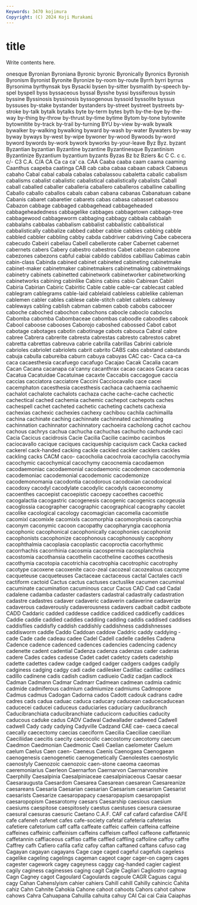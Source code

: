 ```yaml
---
Keywords: 3470 kojimura
Copyright: (C) 2024 Koji Murakami
---
```


# title

Write contents here.



onesque Byronian Byroniana Byronic byronic Byronically Byronics Byronish
Byronism Byronist Byronite Byronize by-room by-route Byrrh byrri byrrus Byrsonima
byrthynsak bys Bysacki bysen by-sitter bysmalith by-speech by-spel byspell byss
byssaceous byssal Bysshe byssi byssiferous byssin byssine Byssinosis byssinosis byssogenous
byssoid byssolite byssus byssuses by-stake bystander bystanders by-street bystreet bystreets
by-stroke by-talk bytalk bytalks byte by-term bytes byth by-the-bye by-the-way
by-thing by-throw by-thrust by-time bytime Bytom by-tone bytownite bytownitite by-track
by-trail by-turning BYU by-view by-walk bywalk bywalker by-walking bywalking byward
by-wash by-water Bywaters by-way byway byways by-west by-wipe bywoner by-wood
Bywoods by-word byword bywords by-work bywork byworks by-your-leave Byz Byz.
byzant Byzantian byzantian Byzantine byzantine Byzantinesque Byzantinism Byzantinize Byzantium byzantium
byzants Byzas Bz bz Bziers &c C C. c c.
c/- C3 C.A. C/A CA Ca ca ca' ca. CAA
Caaba caaba caam caama caaming Caanthus caapeba caatinga CAB cab
caba cabaa cabaan caback Cabaeus cabaho Cabal cabal cabala cabalas
cabalassou cabaletta cabalic cabalism cabalisms cabalist cabalistic cabalistical cabalistically cabalists
Caball caball caballed caballer caballeria caballero caballeros caballine caballing Caballo
caballo caballos cabals caban cabana cabanas Cabanatuan cabane Cabanis cabaret
cabaretier cabarets cabas cabasa cabasset cabassou Cabazon cabbage cabbaged cabbagehead
cabbageheaded cabbageheadedness cabbagelike cabbages cabbagetown cabbage-tree cabbagewood cabbageworm cabbaging cabbagy
cabbala cabbalah cabbalahs cabbalas cabbalism cabbalist cabbalistic cabbalistical cabbalistically cabbalize
cabbed cabber cabbie cabbies cabbing cabble cabbled cabbler cabbling cabby
cabda cabdriver cabdriving Cabe cabecera cabecudo Cabeiri cabeliau Cabell cabellerote
caber Cabernet cabernet cabernets cabers Cabery cabestro cabestros Cabet cabezon
cabezone cabezones cabezons cabful cabiai cabildo cabildos cabilliau Cabimas cabin
cabin-class Cabinda cabined cabinet cabineted cabineting cabinetmake cabinet-maker cabinetmaker cabinetmakers
cabinetmaking cabinetmakings cabinetry cabinets cabinetted cabinetwork cabinetworker cabinetworking cabinetworks cabining
cabinlike Cabins cabins cabio Cabirean Cabiri Cabiria Cabirian Cabiric Cabiritic
Cable cable cable-car cablecast cabled cablegram cablegrams cable-laid cablelaid cableless
cablelike cableman cablemen cabler cables cablese cable-stitch cablet cablets cableway
cableways cabling cablish cabman cabmen cabob cabobs caboceer caboche caboched
cabochon cabochons cabocle caboclo caboclos Cabomba cabomba Cabombaceae cabombas caboodle
caboodles cabook Cabool caboose cabooses Caborojo caboshed cabossed Cabot cabot
cabotage cabotages cabotin cabotinage cabots cabouca Cabral cabre cabree Cabrera
cabrerite cabresta cabrestas cabresto cabrestos cabret cabretta cabrettas cabreuva cabrie
cabrilla cabrillas Cabrini cabriole cabrioles cabriolet cabriolets cabrit cabrito CABS
cabs cabstand cabstands cabuja cabulla cabureiba caburn cabuya cabuyas CAC
cac- Caca ca-ca caca cacaesthesia cacafuego cacafugo Cacajao Cacak Cacalia
cacam Cacan Cacana cacanapa ca'canny cacanthrax cacao cacaos Cacara cacas
Cacatua Cacatuidae Cacatuinae cacaxte Caccabis caccagogue caccia caccias cacciatora cacciatore
Caccini Cacciocavallo cace cacei cacemphaton cacesthesia cacesthesis cachaca cachaemia cachaemic
cachalot cachalote cachalots cachaza cache cache-cache cachectic cachectical cached cachemia
cachemic cachepot cachepots caches cachespell cachet cacheted cachetic cacheting cachets
cachexia cachexias cachexic cachexies cachexy cachibou cachila cachimailla cachina cachinate
caching cachinnate cachinnated cachinnating cachinnation cachinnator cachinnatory cachoeira cacholong cachot
cachou cachous cachrys cachua cachucha cachuchas cachucho cachunde caci Cacia
Cacicus cacidrosis Cacie Cacilia Cacilie cacimbo cacimbos caciocavallo cacique caciques
caciqueship caciquism cack Cacka cacked cackerel cack-handed cacking cackle cackled
cackler cacklers cackles cackling cacks CACM caco- cacocholia cacochroia cacochylia
cacochymia cacochymic cacochymical cacochymy cacocnemia cacodaemon cacodaemoniac cacodaemonial cacodaemonic cacodemon
cacodemonia cacodemoniac cacodemonial cacodemonic cacodemonize cacodemonomania cacodontia cacodorous cacodoxian cacodoxical
cacodoxy cacodyl cacodylate cacodylic cacodyls cacoeconomy cacoenthes cacoepist cacoepistic cacoepy
cacoethes cacoethic cacogalactia cacogastric cacogenesis cacogenic cacogenics cacogeusia cacoglossia cacographer
cacographic cacographical cacography cacolet cacolike cacological cacology cacomagician cacomelia cacomistle
cacomixl cacomixle cacomixls cacomorphia cacomorphosis caconychia caconym caconymic cacoon cacopathy
cacopharyngia cacophonia cacophonic cacophonical cacophonically cacophonies cacophonist cacophonists cacophonize cacophonous
cacophonously cacophony cacophthalmia cacoplasia cacoplastic cacoproctia cacorhythmic cacorrhachis cacorrhinia cacosmia
cacospermia cacosplanchnia cacostomia cacothansia cacothelin cacotheline cacothes cacothesis cacothymia cacotopia
cacotrichia cacotrophia cacotrophic cacotrophy cacotype cacoxene cacoxenite caco-zeal cacozeal cacozealous
cacozyme cacqueteuse cacqueteuses Cactaceae cactaceous cactal Cactales cacti cactiform cactoid
Cactus cactus cactuses cactuslike cacumen cacuminal cacuminate cacumination cacuminous cacur
Cacus CAD Cad cad Cadal cadalene cadamba cadaster cadasters cadastral
cadastrally cadastration cadastre cadastres cadaver cadaveric cadaverin cadaverine cadaverize cadaverous
cadaverously cadaverousness cadavers cadbait cadbit cadbote CADD Caddaric cadded caddesse
caddice caddiced caddicefly caddices Caddie caddie caddied caddies caddiing cadding
caddis caddised caddises caddisflies caddisfly caddish caddishly caddishness caddishnesses caddisworm
caddle Caddo Caddoan caddow Caddric caddy caddying -cade Cade cade
cadeau cadee Cadel Cadell cadelle cadelles Cadena Cadence cadence cadenced
cadences cadencies cadencing cadency cadenette cadent cadential Cadenza cadenza cadenzas
cader caderas cadere Cades cades cadesse Cadet cadet cadetcy cadets
cadetship cadette cadettes cadew cadge cadged cadger cadgers cadges cadgily
cadginess cadging cadgy cadi cadie cadilesker Cadillac cadillac cadillacs cadillo
cadinene cadis cadish cadism cadiueio Cadiz cadjan cadlock Cadman Cadmann
Cadmar Cadmarr Cadmean cadmean cadmia cadmic cadmide cadmiferous cadmium cadmiumize
cadmiums Cadmopone Cadmus cadmus Cadogan Cadorna cados Cadott cadouk cadrans
cadre cadres cads cadua caduac caduca caducary caducean caducecaducean caducecei
caducei caduceus caduciaries caduciary caducibranch Caducibranchiata caducibranchiate caducicorn caducities caducity
caducous caduke cadus CADV Cadwal Cadwallader cadweed Cadwell cadwell Cady
cady cadying Cadyville Cadzand CAE cae- caeca caecal caecally caecectomy
caecias caeciform Caecilia Caeciliae caecilian Caeciliidae caecitis caecity caecocolic caecostomy
caecotomy caecum Caedmon Caedmonian Caedmonic Caeli Caelian caelometer Caelum caelum
Caelus Caen caen- Caeneus Caenis Caenogaea Caenogaean caenogenesis caenogenetic caenogenetically
Caenolestes caenostylic caenostyly Caenozoic caenozoic caen-stone caeoma caeomas caeremoniarius Caerleon
Caernarfon Caernarvon Caernarvonshire Caerphilly Caesalpinia Caesalpiniaceae caesalpiniaceous Caesar caesar Caesaraugusta
Caesardom Caesarea Caesarean caesarean Caesareanize caesareans Caesaria Caesarian caesarian Caesarism
caesarism Caesarist caesarists Caesarize caesaropapacy caesaropapism caesaropapist caesaropopism Caesarotomy caesars
Caesarship caesious caesium caesiums caespitose caespitosely caestus caestuses caesura caesurae
caesural caesuras caesuric Caetano C.A.F. CAF caf cafard cafardise CAFE
cafe cafeneh cafenet cafes cafe-society cafetal cafeteria cafeterias cafetiere cafetorium
caff caffa caffeate caffeic caffein caffeina caffeine caffeines caffeinic caffeinism
caffeins caffeism caffeol caffeone caffetannic caffetannin caffiaceous caffiso caffle caffled
caffling caffoline caffoy caffre Caffrey cafh Cafiero cafila cafiz cafoy
caftan caftaned caftans cafuso cag Cagayan cagayan cagayans Cage cage
caged cageful cagefuls cageless cagelike cageling cagelings cageman cageot cager
cager-on cagers cages cagester cagework cagey cageyness caggy cag-handed cagier
cagiest cagily caginess caginesses caging cagit Cagle Cagliari Cagliostro cagmag
Cagn Cagney cagot Cagoulard Cagoulards cagoule CAGR Caguas cagui cagy
Cahan Cahenslyism cahier cahiers Cahill cahill Cahilly cahincic Cahita cahiz
Cahn Cahnite Cahokia Cahone cahoot cahoots Cahors cahot cahow cahows
Cahra Cahuapana Cahuilla cahuita cahuy CAI Cai cai Caia Caiaphas
